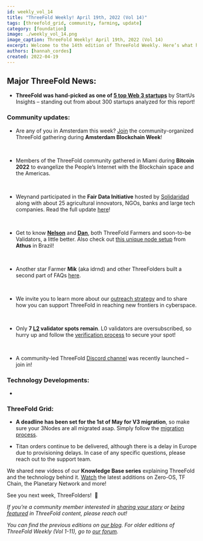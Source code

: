 ```yaml
---
id: weekly_vol_14
title: "ThreeFold Weekly! April 19th, 2022 (Vol 14)"
tags: [threefold_grid, community, farming, update]
category: [foundation]
image: ./weekly_vol_14.png
image_caption: ThreeFold Weekly! April 19th, 2022 (Vol 14)
excerpt: Welcome to the 14th edition of ThreeFold Weekly. Here’s what happened in the ThreeFold universe since last time.
authors: [hannah_cordes]
created: 2022-04-19
---
```


## Major ThreeFold News:

* **ThreeFold was hand-picked as one of [5 top Web 3 startups](https://www.startus-insights.com/innovators-guide/web3-startups/)** by StartUs Insights – standing out from about 300 startups analyzed for this report!

### Community updates:

* Are any of you in Amsterdam this week? [Join](https://amsterdamblockchainweek.org/events/all-the-nachos-margaritas-threefold-decentralized-layer-0/) the community-organized ThreeFold gathering during **Amsterdam Blockchain Week**!

<br/>

* Members of the ThreeFold community gathered in Miami during **Bitcoin 2022** to evangelize the People’s Internet with the Blockchain space and the Americas.

<br/>

* Weynand participated in the **Fair Data Initiative** hosted by [Solidaridad](https://threefold.io/partners/solidaridad) along with about 25 agricultural innovators, NGOs, banks and large tech companies. Read the full update [here](https://forum.threefold.io/t/solidaridad-revival/2158/6?u=hannahcordes)!

<br/>

* Get to know **[Nelson](https://twitter.com/threefold_io/status/1512418985844916227?s=20&t=9jr1BAtpKT6zsWxW9euMGA)** and **[Dan](https://twitter.com/threefold_io/status/1513150808036061185?s=20&t=9jr1BAtpKT6zsWxW9euMGA)**, both ThreeFold Farmers and soon-to-be Validators, a little better. Also check out [this unique node setup](https://www.linkedin.com/feed/update/urn:li:activity:6915127377786253312/?actorCompanyId=13594159) from **Athus** in Brazil!

<br/>

* Another star Farmer **Mik** (aka idrnd) and other ThreeFolders built a second part of FAQs [here](https://forum.threefold.io/t/farming-faq-zero-os-v3-part-2/2620).

<br/>

* We invite you to learn more about our [outreach strategy](https://forum.threefold.io/t/targeting-projects-communities-with-powerful-threefold-solutions/2646) and to share how you can support ThreeFold in reaching new frontiers in cyberspace.

<br/>

* Only **7 [L2](https://forum.threefold.io/t/procedure-to-register-your-l2-validator-node/1864) validator spots remain**. L0 validators are oversubscribed, so hurry up and follow the [verification process](https://forum.threefold.io/t/the-threefold-validators-verification-process/2276) to secure your spot!

<br/>

* A community-led ThreeFold [Discord channel](https://discord.gg/PaQtT7A72E) was recently launched – join in!

### Technology Developments:

* 

### ThreeFold Grid: 

* **A deadline has been set for the 1st of May for V3 migration**, so make sure your 3Nodes are all migrated asap. Simply follow the [migration process](https://forum.threefold.io/t/farming-migration-grid-v2-v3/2143?u=hannahcordes).

* Titan orders continue to be delivered, although there is a delay in Europe due to provisioning delays. In case of any specific questions, please reach out to the support team.

We shared new videos of our **Knowledge Base series** explaining ThreeFold and the technology behind it. [Watch](https://www.youtube.com/watch?v=AuegcGK1CSc&list=PLTGQlepPqwUXsvHsrm4pbQj0-DCa-Ud0c) the latest additions on Zero-OS, TF Chain, the Planetary Network and more!

See you next week, ThreeFolders!  🙌 

*If you’re a community member interested in [sharing your story](https://forum.threefold.io/t/looking-for-farmer-stories-to-share-with-the-world/2398?u=hannahcordes) or [being featured](https://forum.threefold.io/t/looking-for-people-to-feature-in-threefold-content-its-super-simple/2636/3) in ThreeFold content, please reach out!*

*You can find the previous editions on [our blog](https://threefold.io/blog). For older editions of ThreeFold Weekly (Vol 1-11), go to [our forum](https://forum.threefold.io/c/ecosystem-developments/41).*
